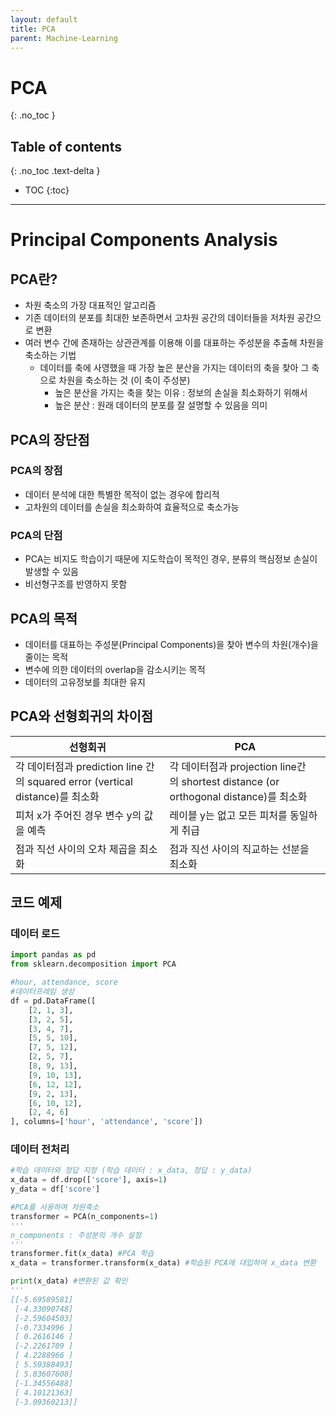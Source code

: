 ```yaml
---
layout: default
title: PCA
parent: Machine-Learning
---
```


# PCA
{: .no_toc }

## Table of contents
{: .no_toc .text-delta }

- TOC
{:toc}

---

# Principal Components Analysis

## PCA란?

- 차원 축소의 가장 대표적인 알고리즘
- 기존 데이터의 분포를 최대한 보존하면서 고차원 공간의 데이터들을 저차원 공간으로 변환
- 여러 변수 간에 존재하는 상관관계를 이용해 이를 대표하는 주성분을 추출해 차원을 축소하는 기법
    - 데이터를 축에 사영했을 때 가장 높은 분산을 가지는 데이터의 축을 찾아 그 축으로 차원을 축소하는 것 (이 축이 주성분)
        - 높은 분산을 가지는 축을 찾는 이유 : 정보의 손실을 최소화하기 위해서
        - 높은 분산 : 원래 데이터의 분포를 잘 설명할 수 있음을 의미

## PCA의 장단점

### PCA의 장점

- 데이터 분석에 대한 특별한 목적이 없는 경우에 합리적
- 고차원의 데이터를 손실을 최소화하여 효율적으로 축소가능

### PCA의 단점

- PCA는 비지도 학습이기 때문에 지도학습이 목적인 경우, 분류의 핵심정보 손실이 발생할 수 있음
- 비선형구조를 반영하지 못함

## PCA의 목적

- 데이터를 대표하는 주성분(Principal Components)을 찾아 변수의 차원(개수)을 줄이는 목적
- 변수에 의한 데이터의 overlap을 감소시키는 목적
- 데이터의 고유정보를 최대한 유지

## PCA와 선형회귀의 차이점

| 선형회귀 | PCA |
| --- | --- |
| 각 데이터점과 prediction line 간의 squared error (vertical distance)를 최소화 | 각 데이터점과 projection line간의 shortest distance (or orthogonal distance)를 최소화 |
| 피처 x가 주어진 경우 변수 y의 값을 예측 | 레이블 y는 없고 모든 피처를 동일하게 취급 |
| 점과 직선 사이의 오차 제곱을 최소화 | 점과 직선 사이의 직교하는 선분을 최소화 |

## 코드 예제

### 데이터 로드

```python
import pandas as pd
from sklearn.decomposition import PCA

#hour, attendance, score
#데이터프레임 생성
df = pd.DataFrame([
    [2, 1, 3],
    [3, 2, 5],
    [3, 4, 7],
    [5, 5, 10],
    [7, 5, 12],
    [2, 5, 7],
    [8, 9, 13],
    [9, 10, 13],
    [6, 12, 12],
    [9, 2, 13],
    [6, 10, 12],
    [2, 4, 6]
], columns=['hour', 'attendance', 'score'])
```

### 데이터 전처리

```python
#학습 데이터와 정답 지정 (학습 데이터 : x_data, 정답 : y_data)
x_data = df.drop(['score'], axis=1) 
y_data = df['score']

#PCA를 사용하여 차원축소
transformer = PCA(n_components=1)
'''
n_components : 주성분의 개수 설정
'''
transformer.fit(x_data) #PCA 학습
x_data = transformer.transform(x_data) #학습된 PCA에 대입하여 x_data 변환

print(x_data) #변환된 값 확인
'''
[[-5.69589581]
 [-4.33090748]
 [-2.59604503]
 [-0.7334996 ]
 [ 0.2616146 ]
 [-2.2261709 ]
 [ 4.2288966 ]
 [ 5.59388493]
 [ 5.83607608]
 [-1.34556488]
 [ 4.10121363]
 [-3.09360213]]
```